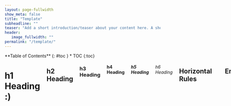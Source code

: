 ```yaml
---
layout: page-fullwidth
show_meta: false
title: "Template"
subheadline: ""
teaser: "Add a short introduction/teaser about your content here. A short paragraph will do. Perhaps be specific about what you cover so that people reading have a clear idea of what they will find. "
header:
   image_fullwidth: ""
permalink: "/template/"
---
```

<div class="row">
<div class="medium-4 medium-push-8 columns" markdown="1">
<div class="panel radius" markdown="1">
**Table of Contents**
{: #toc }
*  TOC
{:toc}
</div>
</div><!-- /.medium-4.columns -->


<div class="medium-8 medium-pull-4 columns" markdown="1">

# h1 Heading :)
## h2 Heading
### h3 Heading
#### h4 Heading
##### h5 Heading
###### h6 Heading


## Horizontal Rules

---


## Emphasis

**This is bold text**

__This is bold text__

*This is italic text*

_This is italic text_

~~Strikethrough~~


## Blockquotes


> Blockquotes can also be nested...
>> ...by using additional greater-than signs right next to each other...
> > > ...or with spaces between arrows.


## Tables

| Option | Description |
| ------ | ----------- |
| data   | path to data files to supply the data that will be passed into templates. |
| engine | engine to be used for processing templates. Handlebars is the default. |
| ext    | extension to be used for dest files. |

Right aligned columns

| Option | Description |
| ------:| -----------:|
| data   | path to data files to supply the data that will be passed into templates. |
| engine | engine to be used for processing templates. Handlebars is the default. |
| ext    | extension to be used for dest files. |


## Links

[link text](http://dev.nodeca.com)

[link with title](http://nodeca.github.io/pica/demo/ "title text!")

Autoconverted link https://github.com/nodeca/pica (enable linkify to see)


## Images

![Minion](https://octodex.github.com/images/minion.png)
![Stormtroopocat](https://octodex.github.com/images/stormtroopocat.jpg "The Stormtroopocat")

Like links, Images also have a footnote style syntax

![Alt text][id]

With a reference later in the document defining the URL location:

[id]: https://octodex.github.com/images/dojocat.jpg  "The Dojocat"


## Giphy

For Giphy embeds go to the Giphy page, choose embed and click responsive. Once you have the code, delete the `<p>...</p>` code at then end and keep the `<div>...</div>`

<div style="width:100%;height:0;padding-bottom:56%;position:relative;"><iframe src="https://giphy.com/embed/4MxMvzhTEuqty" width="100%" height="100%" style="position:absolute" frameBorder="0" class="giphy-embed" allowFullScreen></iframe></div>

## Video

A responsive YouTube element with a 16x9 aspect ratio (default)

{% include youtube_embed.html id="dAIQeTeMJ-I" %}
<!-- Replace id with your video id -->

Add in aspect ratio for 4x3 (only this and 16x9 are supported)

{% include youtube_embed.html id="dAIQeTeMJ-I" aspect="4x3"%}

iFrame code for YouTube is set in `/_include/youtube_embed.html`


</div>
</div> <!-- end of row -->
